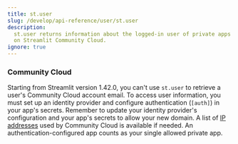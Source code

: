 ```yaml
---
title: st.user
slug: /develop/api-reference/user/st.user
description:
  st.user returns information about the logged-in user of private apps
  on Streamlit Community Cloud.
ignore: true
---
```


<Autofunction function="streamlit.user" oldName="streamlit.experimental_user" />

### Community Cloud

Starting from Streamlit version 1.42.0, you can't use `st.user` to retrieve a user's Community Cloud account email. To access user information, you must set up an identity provider and configure authentication (`[auth]`) in your app's secrets. Remember to update your identity provider's configuration and your app's secrets to allow your new domain. A list of [IP addresses](/deploy/streamlit-community-cloud/status#ip-addresses) used by Community Cloud is available if needed. An authentication-configured app counts as your single allowed private app.

<Autofunction function="streamlit.user.to_dict" oldName="streamlit.experimental_user.to_dict" />
